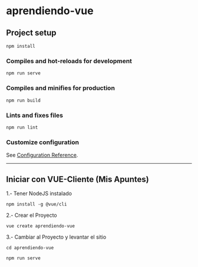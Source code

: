 # aprendiendo-vue

## Project setup
```
npm install
```

### Compiles and hot-reloads for development
```
npm run serve
```

### Compiles and minifies for production
```
npm run build
```

### Lints and fixes files
```
npm run lint
```

### Customize configuration
See [Configuration Reference](https://cli.vuejs.org/config/).

---

## Iniciar con VUE-Cliente (Mis Apuntes)

1.- Tener NodeJS instalado

~~~
npm install -g @vue/cli
~~~

2.-  Crear el Proyecto

~~~
vue create aprendiendo-vue
~~~

3.- Cambiar al Proyecto y levantar el sitio

~~~
cd aprendiendo-vue

npm run serve
~~~